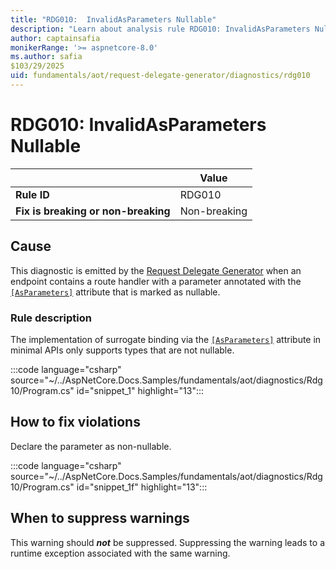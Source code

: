 ```yaml
---
title: "RDG010:  InvalidAsParameters Nullable"
description: "Learn about analysis rule RDG010: InvalidAsParameters Nullable"
author: captainsafia
monikerRange: '>= aspnetcore-8.0'
ms.author: safia
$103/29/2025
uid: fundamentals/aot/request-delegate-generator/diagnostics/rdg010
---
```

# RDG010: InvalidAsParameters Nullable

<!-- UPDATE 9.0 Activate after release and INCLUDE is updated

[!INCLUDE[](~/includes/not-latest-version.md)]

-->

|                                     | Value        |
| -                                   | -            |
| **Rule ID**                         | RDG010       |
| **Fix is breaking or non-breaking** | Non-breaking |

## Cause

This diagnostic is emitted by the [Request Delegate Generator](/aspnet/core/fundamentals/aot/request-delegate-generator/rdg) when an endpoint contains a route handler with a parameter annotated with the [`[AsParameters]`](xref:Microsoft.AspNetCore.Http.AsParametersAttribute) attribute that is marked as nullable.


### Rule description

The implementation of surrogate binding via the [`[AsParameters]`](xref:Microsoft.AspNetCore.Http.AsParametersAttribute) attribute in minimal APIs only supports types that are not nullable. 

:::code language="csharp" source="~/../AspNetCore.Docs.Samples/fundamentals/aot/diagnostics/Rdg10/Program.cs" id="snippet_1" highlight="13":::

## How to fix violations

Declare the parameter as non-nullable.

:::code language="csharp" source="~/../AspNetCore.Docs.Samples/fundamentals/aot/diagnostics/Rdg10/Program.cs" id="snippet_1f" highlight="13":::

## When to suppress warnings

This warning should ***not*** be suppressed. Suppressing the warning leads to a runtime exception associated with the same warning.

